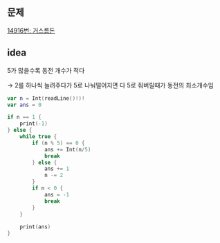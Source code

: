 ## 문제

[14916번: 거스름돈](https://www.acmicpc.net/problem/14916)

## idea

5가 많을수록 동전 개수가 적다 

→ 2를 하나씩 늘려주다가 5로 나눠떨어지면 다 5로 줘버릴때가 동전의 최소개수임

```swift
var n = Int(readLine()!)!
var ans = 0

if n == 1 {
    print(-1)
} else {
    while true {
        if (n % 5) == 0 {
            ans += Int(n/5)
            break
        } else {
            ans += 1
            n -= 2
        }
        if n < 0 {
            ans = -1
            break
        }
    }
    
    print(ans)
}
```
